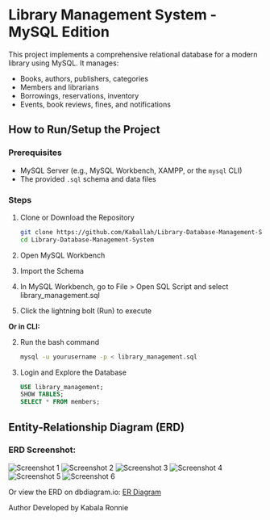 # Library Management System - MySQL Edition

This project implements a comprehensive relational database for a modern library using MySQL.
It manages:
- Books, authors, publishers, categories
- Members and librarians
- Borrowings, reservations, inventory
- Events, book reviews, fines, and notifications

## How to Run/Setup the Project

### Prerequisites
- MySQL Server (e.g., MySQL Workbench, XAMPP, or the `mysql` CLI)
- The provided `.sql` schema and data files

### Steps

1. Clone or Download the Repository
   ```bash
   git clone https://github.com/Kaballah/Library-Database-Management-System.git
   cd Library-Database-Management-System

2. Open MySQL Workbench

4. Import the Schema

5. In MySQL Workbench, go to File > Open SQL Script and select library_management.sql

6. Click the lightning bolt (Run) to execute


**Or in CLI:**

2. Run the bash command
   ```bash
   mysql -u yourusername -p < library_management.sql

3. Login and Explore the Database

   ```sql
   USE library_management;
   SHOW TABLES;
   SELECT * FROM members;

## Entity-Relationship Diagram (ERD)
### **ERD Screenshot:**
![Screenshot 1](screenshot-1.png)
![Screenshot 2](screenshot-2.png)
![Screenshot 3](screenshot-3.png)
![Screenshot 4](screenshot-4.png)
![Screenshot 5](screenshot-5.png)
![Screenshot 6](screenshot-6.png)

Or view the ERD on dbdiagram.io: [ER Diagram](https://dbdiagram.io/d/LMS-681d08025b2fc4582fd0e82c)

Author
Developed by Kabala Ronnie
